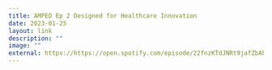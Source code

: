 ```yaml
---
title: AMPED Ep 2 Designed for Healthcare Innovation
date: 2023-01-25
layout: link
description: ""
image: ""
external: https://https://open.spotify.com/episode/22fnzKTdJNRt9jafZbAP0H?si=999eaa283f164ba8
---
```

